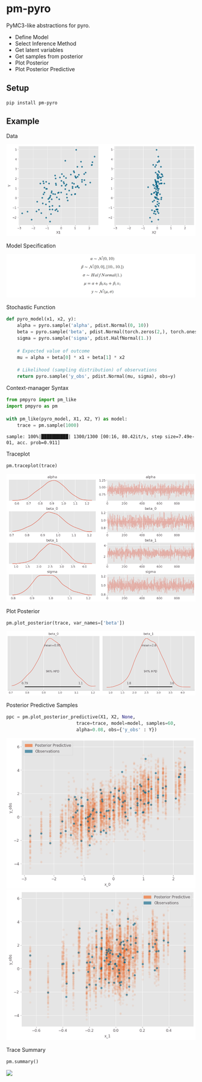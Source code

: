 # pm-pyro

PyMC3-like abstractions for pyro. 

- Define Model
- Select Inference Method
- Get latent variables
- Get samples from posterior
- Plot Posterior
- Plot Posterior Predictive


## Setup

```
pip install pm-pyro
```

## Example

Data

![](images/plot_data.png)

Model Specification

![](images/stfn.png)

Stochastic Function

```python
def pyro_model(x1, x2, y):
    alpha = pyro.sample('alpha', pdist.Normal(0, 10))
    beta = pyro.sample('beta', pdist.Normal(torch.zeros(2,), torch.ones(2,) * 10.))
    sigma = pyro.sample('sigma', pdist.HalfNormal(1.))

    # Expected value of outcome
    mu = alpha + beta[0] * x1 + beta[1] * x2

    # Likelihood (sampling distribution) of observations
    return pyro.sample('y_obs', pdist.Normal(mu, sigma), obs=y)
```

Context-manager Syntax

```python
from pmpyro import pm_like
import pmpyro as pm

with pm_like(pyro_model, X1, X2, Y) as model:
    trace = pm.sample(1000)
```

```
sample: 100%|██████████| 1300/1300 [00:16, 80.42it/s, step size=7.49e-01, acc. prob=0.911] 
```

Traceplot

```python
pm.traceplot(trace)
```

![](images/traceplot.png)

Plot Posterior

```python
pm.plot_posterior(trace, var_names=['beta'])
```

![](images/posterior_plot.png)

Posterior Predictive Samples

```python
ppc = pm.plot_posterior_predictive(X1, X2, None,
                          trace=trace, model=model, samples=60,
                          alpha=0.08, obs={'y_obs' : Y})
```

![](images/ppc1.png)
![](images/ppc2.png)


Trace Summary

```python
pm.summary()
```

![](images/trac_summary.png)

